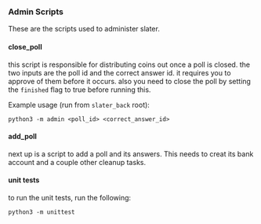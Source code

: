 ### Admin Scripts

These are the scripts used to administer slater.


#### close_poll

this script is responsible for distributing coins out once a poll is closed. the two inputs
are the poll id and the correct answer id. it requires you to approve of them before it occurs.
also you need to close the poll by setting the `finished` flag to true before running this.

Example usage (run from `slater_back` root):
```
python3 -m admin <poll_id> <correct_answer_id>
```

#### add_poll

next up is a script to add a poll and its answers. This needs to creat its bank
account and a couple other cleanup tasks.

#### unit tests

to run the unit tests, run the following:

```
python3 -m unittest
```
